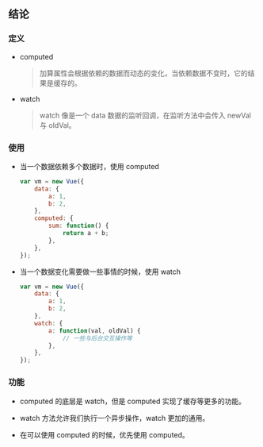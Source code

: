 ## 结论

### 定义

-   computed

    > 加算属性会根据依赖的数据而动态的变化，当依赖数据不变时，它的结果是缓存的。

-   watch

    > watch 像是一个 data 数据的监听回调，在监听方法中会传入 newVal 与 oldVal。

### 使用

-   当一个数据依赖多个数据时，使用 computed

    ```js
    var vm = new Vue({
        data: {
            a: 1,
            b: 2,
        },
        computed: {
            sum: function() {
                return a + b;
            },
        },
    });
    ```

-   当一个数据变化需要做一些事情的时候，使用 watch

    ```js
    var vm = new Vue({
        data: {
            a: 1,
            b: 2,
        },
        watch: {
            a: function(val, oldVal) {
                // 一些与后台交互操作等
            },
        },
    });
    ```

### 功能

-   computed 的底层是 watch，但是 computed 实现了缓存等更多的功能。

-   watch 方法允许我们执行一个异步操作，watch 更加的通用。

-   在可以使用 computed 的时候，优先使用 computed。
